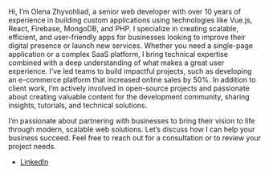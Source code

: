 Hi, I’m Olena Zhyvohliad, a senior web developer with over 10 years of experience in building custom applications using technologies like Vue.js, React, Firebase, MongoDB, and PHP. I specialize in creating scalable, efficient, and user-friendly apps for businesses looking to improve their digital presence or launch new services.
Whether you need a single-page application or a complex SaaS platform, I bring technical expertise combined with a deep understanding of what makes a great user experience. I’ve led teams to build impactful projects, such as developing an e-commerce platform that increased online sales by 50%.
In addition to client work, I’m actively involved in open-source projects and passionate about creating valuable content for the development community, sharing insights, tutorials, and technical solutions.

I’m passionate about partnering with businesses to bring their vision to life through modern, scalable web solutions. Let’s discuss how I can help your business succeed. Feel free to reach out for a consultation or to review your project needs.


+ [LinkedIn](https://www.linkedin.com/in/olenkadark/)
